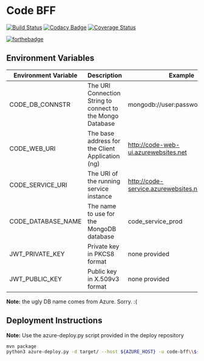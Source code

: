 # Code BFF

[![Build Status](https://travis-ci.org/8451/code-bff.svg?branch=develop)](https://travis-ci.org/8451/code-bff)
[![Codacy Badge](https://api.codacy.com/project/badge/Grade/d350bf4f75534c88b31fe0bae3e129a1)](https://www.codacy.com/app/tomd8451/code-bff?utm_source=github.com&amp;utm_medium=referral&amp;utm_content=8451/code-bff&amp;utm_campaign=Badge_Grade)
[![Coverage Status](https://coveralls.io/repos/github/8451/code-bff/badge.svg?branch=develop)](https://coveralls.io/github/8451/code-bff?branch=develop)  

[![forthebadge](http://forthebadge.com/images/badges/built-by-developers.svg)](http://forthebadge.com)

## Environment Variables

|Environment Variable |Description                                               |Example|
|---------------------|----------------------------------------------------------|-------|
|CODE_DB_CONNSTR      |The URI Connection String to connect to the Mongo Database|mongodb://user:password@host:port|
|CODE_WEB_URI         |The base address for the Client Application (ng)          |http://code-web-ui.azurewebsites.net|
|CODE_SERVICE_URI     |The URI of the running service instance                   |http://code-service.azurewebsites.net/api/v1|
|CODE_DATABASE_NAME   |The name to use for the MongoDB database                  |code_service_prod|
|JWT_PRIVATE_KEY      |Private key in PKCS8 format                               |none provided|
|JWT_PUBLIC_KEY       |Public key in X.509v3 format                              |none provided|

**Note:** the ugly DB name comes from Azure. Sorry. :(

## Deployment Instructions

**Note:** Use the azure-deploy.py script provided in the deploy repository

```sh
mvn package
python3 azure-deploy.py -d target/ --host ${AZURE_HOST} -u code-bff\\${DEPLOY_USER}
```
